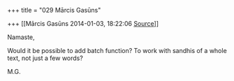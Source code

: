 +++
title = "029 Mārcis Gasūns"

+++
[[Mārcis Gasūns	2014-01-03, 18:22:06 [Source](https://groups.google.com/g/samskrita/c/PkaUX9y5uWQ)]]



Namaste,

  

 Would it be possible to add batch function? To work with sandhis of a whole text, not just a few words?

  

M.G.

